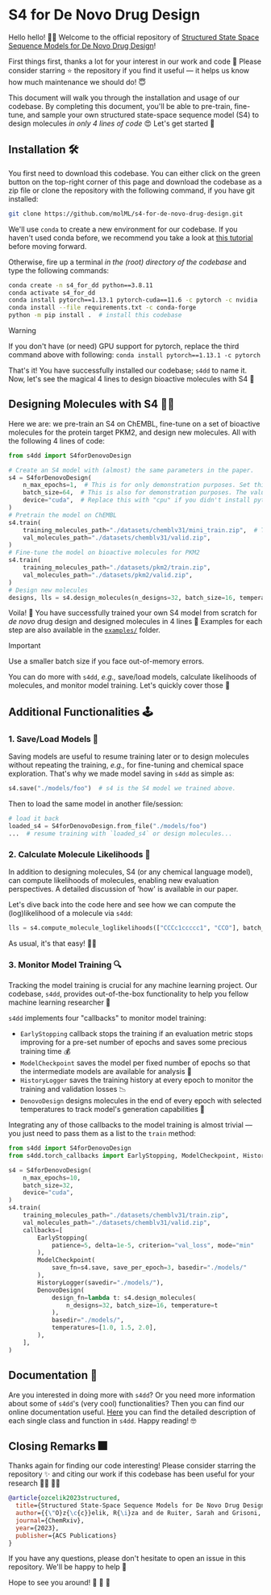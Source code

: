 # S4 for De Novo Drug Design

Hello hello! :raising_hand_man: Welcome to the official repository of [Structured State Space Sequence Models for De Novo Drug Design](https://chemrxiv.org/engage/chemrxiv/article-details/65168004ade1178b24567cd3)!

First things first, thanks a lot for your interest in our work and code :pray: Please consider starring :star: the repository if you find it useful &mdash; it helps us know how much maintenance we should do! :innocent:

This document will walk you through the installation and usage of our codebase. By completing this document, you'll be able to pre-train, fine-tune, and sample your own structured state-space sequence model (S4) to design molecules *in only 4 lines of code* :heart_eyes: Let's get started :rocket:


## Installation :hammer_and_wrench:

You first need to download this codebase. You can either click on the green button on the top-right corner of this page and download the codebase as a zip file or clone the repository with the following command, if you have git installed:

```bash
git clone https://github.com/molML/s4-for-de-novo-drug-design.git
```

We'll use `conda` to create a new environment for our codebase. If you haven't used conda before, we recommend you take a look at [this tutorial](https://conda.io/projects/conda/en/latest/user-guide/getting-started.html) before moving forward.


Otherwise, fire up a terminal *in the (root) directory of the codebase* and type the following commands:

```bash
conda create -n s4_for_dd python==3.8.11 
conda activate s4_for_dd 
conda install pytorch==1.13.1 pytorch-cuda==11.6 -c pytorch -c nvidia  # install pytorch with CUDA support
conda install --file requirements.txt -c conda-forge  
python -m pip install .  # install this codebase
```

> [!WARNING]
> If you don't have (or need) GPU support for pytorch, replace the third command above with following: `conda install pytorch==1.13.1 -c pytorch`


That's it! You have successfully installed our codebase; `s4dd` to name it. Now, let's see the magical 4 lines to design bioactive molecules with S4 :crystal_ball:


## Designing Molecules with S4 :woman_technologist:
Here we are: we pre-train an S4 on ChEMBL, fine-tune on a set of bioactive molecules for the protein target PKM2, and design new molecules. All with the following 4 lines of code:

```python
from s4dd import S4forDenovoDesign

# Create an S4 model with (almost) the same parameters in the paper.
s4 = S4forDenovoDesign(
    n_max_epochs=1,  # This is for only demonstration purposes. Set this to a (much) higher value for actual training. Default: 400.
    batch_size=64,  # This is also for demonstration purposes. The value in the paper is 2048.
    device="cuda",  # Replace this with "cpu" if you didn't install pytorch with CUDA support.
)
# Pretrain the model on ChEMBL
s4.train(
    training_molecules_path="./datasets/chemblv31/mini_train.zip",  # This a 50K subsample of the ChEMBL training set for quick(er) testing.
    val_molecules_path="./datasets/chemblv31/valid.zip",
)
# Fine-tune the model on bioactive molecules for PKM2
s4.train(
    training_molecules_path="./datasets/pkm2/train.zip",
    val_molecules_path="./datasets/pkm2/valid.zip",
)
# Design new molecules
designs, lls = s4.design_molecules(n_designs=32, batch_size=16, temperature=1.0)
```

Voila! :tada: You have successfully trained your own S4 model from scratch for  *de novo* drug design and designed molecules in 4 lines :nazar_amulet: Examples for each step are also available in the [`examples/`](https://github.com/molML/s4-for-de-novo-drug-design/examples) folder.

> [!IMPORTANT]
> Use a smaller batch size if you face out-of-memory errors.


You can do more with `s4dd`, *e.g.,* save/load models, calculate likelihoods of molecules, and monitor model training. Let's quickly cover those :running:

## Additional Functionalities :joystick:

### 1. Save/Load Models :floppy_disk:

Saving models are useful to resume training later or to design molecules without repeating the training, *e.g.,* for fine-tuning and chemical space exploration. That's why we made model saving in `s4dd` as simple as:

```python
s4.save("./models/foo")  # s4 is the S4 model we trained above.
```

Then to load the same model in another file/session:

```python
# load it back
loaded_s4 = S4forDenovoDesign.from_file("./models/foo")
...  # resume training with `loaded_s4` or design molecules...
```

### 2. Calculate Molecule Likelihoods :game_die:
In addition to designing molecules, S4 (or any chemical language model), can compute likelihoods of molecules, enabling new evaluation perspectives. A detailed discussion of 'how' is available in our paper. 

Let's dive back into the code here and see how we can compute the (log)likelihood of a molecule via `s4dd`:
```python
lls = s4.compute_molecule_loglikelihoods(["CCCc1ccccc1", "CCO"], batch_size=1)
```

As usual, it's that easy! :man_shrugging:


### 3. Monitor Model Training :mag:

Tracking the model training is crucial for any machine learning project. Our codebase, `s4dd`, provides out-of-the-box functionality to help you fellow machine learning researcher :crossed_fingers:

`s4dd` implements four "callbacks" to monitor model training:

 - `EarlyStopping` callback stops the training if an evaluation metric stops improving for a pre-set number of epochs and saves some precious training time :moneybag:
 - `ModelCheckpoint` saves the model per fixed number of epochs so that the intermediate models are available for analysis :microscope:
 - `HistoryLogger` saves the training history at every epoch to monitor the training and validation losses :chart_with_downwards_trend:
 - `DenovoDesign` designs molecules in the end of every epoch with selected temperatures to track model's generation capabilities :pill:

Integrating any of those callbacks to the model training is almost trivial &mdash; you just need to pass them as a list to the `train` method:

```python
from s4dd import S4forDenovoDesign
from s4dd.torch_callbacks import EarlyStopping, ModelCheckpoint, HistoryLogger, DenovoDesign

s4 = S4forDenovoDesign(
    n_max_epochs=10,
    batch_size=32,
    device="cuda", 
)
s4.train(
    training_molecules_path="./datasets/chemblv31/train.zip",
    val_molecules_path="./datasets/chemblv31/valid.zip",
    callbacks=[
        EarlyStopping(
            patience=5, delta=1e-5, criterion="val_loss", mode="min"
        ),
        ModelCheckpoint(
            save_fn=s4.save, save_per_epoch=3, basedir="./models/"
        ),
        HistoryLogger(savedir="./models/"),
        DenovoDesign(
            design_fn=lambda t: s4.design_molecules(
                n_designs=32, batch_size=16, temperature=t
            ),
            basedir="./models/",
            temperatures=[1.0, 1.5, 2.0],
        ),
    ],
)
```


## Documentation :scroll:
Are you interested in doing more with `s4dd`? Or you need more information about some of `s4dd`'s (very cool) functionalities? Then you can find our online documentation useful. [Here](https://molml.github.io/s4-for-de-novo-drug-design/) you can find the detailed description of each single class and function in `s4dd`. Happy reading! :nerd_face:

##  Closing Remarks :fireworks: 

Thanks again for finding our code interesting! Please consider starring the repository :sparkles: and citing our work if this codebase has been useful for your research :woman_scientist: :man_scientist: 


```bibtex
@article{ozcelik2023structured,
  title={Structured State-Space Sequence Models for De Novo Drug Design},
  author={{\"O}z{\c{c}}elik, R{\i}za and de Ruiter, Sarah and Grisoni, Francesca},
  journal={ChemRxiv},
  year={2023},
  publisher={ACS Publications}
}
```

If you have any questions, please don't hesitate to open an issue in this repository. We'll be happy to help :man_dancing: 

Hope to see you around! :wave: :wave: :wave:                                
